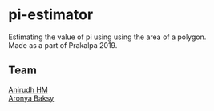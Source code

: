 # pi-estimator
Estimating the value of pi using using the area of a polygon.<br>
Made as a part of Prakalpa 2019.

## Team

[Anirudh HM](https://github.com/anihm136) <br>
[Aronya Baksy](https://github.com/abaksy)
